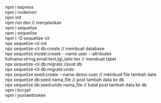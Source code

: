 npm i express <br>
npm i nodemon <br>
npm init <br>
npm run dev // menjalankan <br>
npm i sequelize <br>
npm i sequelize <br>
npm i -D sequelize-cli <br>
npx sequelize-cli init <br>
npx sequelize-cli db:create // membuat database <br>
npx sequelize model:create --name user --attributes fullname:string,email:text,tgl_lahir:tex // membuat tabel <br>
npx sequelize-cli db:migrate //post db <br>
npx sequelize-cli db:migrate:undo <br>
npx sequelize seed:create --name demo-user // membuat file tambah data <br>
npx sequelize db:seed nama_file // post tambah data ke db <br>
npx sequelize db:seed:undo nama_file // batal post tambah data ke db <br>
npm i bcrypt <br>
npm i jsonwebtoken <br>
